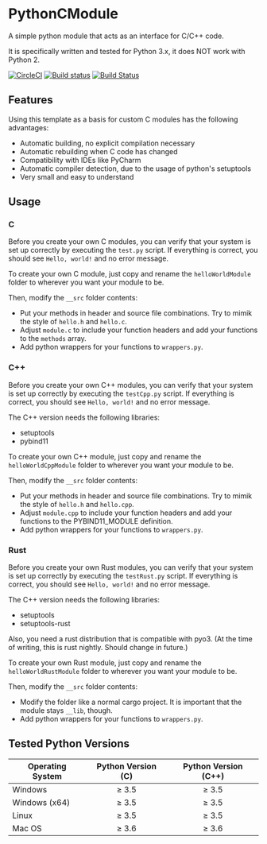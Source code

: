 # PythonCModule
A simple python module that acts as an interface for C/C++ code.

It is specifically written and tested for Python 3.x, it does NOT work with Python 2.

[![CircleCI](https://circleci.com/gh/Finomnis/PythonCModule.svg?style=svg)](https://circleci.com/gh/Finomnis/PythonCModule)
[![Build status](https://ci.appveyor.com/api/projects/status/i2vbur3oauom6j4m?svg=true)](https://ci.appveyor.com/project/Finomnis/pythoncmodule)
[![Build Status](https://travis-ci.org/Finomnis/PythonCModule.svg?branch=master)](https://travis-ci.org/Finomnis/PythonCModule)

## Features
Using this template as a basis for custom C modules has the following advantages:
* Automatic building, no explicit compilation necessary
* Automatic rebuilding when C code has changed
* Compatibility with IDEs like PyCharm
* Automatic compiler detection, due to the usage of python's setuptools
* Very small and easy to understand

## Usage
### C
Before you create your own C modules, you can verify that your system is set up correctly by executing the ``test.py`` script.
If everything is correct, you should see ``Hello, world!`` and no error message.

To create your own C module, just copy and rename the ``helloWorldModule`` folder to wherever you want your module to be.

Then, modify the ``__src`` folder contents:
* Put your methods in header and source file combinations. Try to mimik the style of ``hello.h`` and ``hello.c``.
* Adjust ``module.c`` to include your function headers and add your functions to the ``methods`` array.
* Add python wrappers for your functions to ``wrappers.py``.

### C++
Before you create your own C++ modules, you can verify that your system is set up correctly by executing the ``testCpp.py`` script.
If everything is correct, you should see ``Hello, world!`` and no error message.

The C++ version needs the following libraries:
* setuptools
* pybind11

To create your own C++ module, just copy and rename the ``helloWorldCppModule`` folder to wherever you want your module to be.

Then, modify the ``__src`` folder contents:
* Put your methods in header and source file combinations. Try to mimik the style of ``hello.h`` and ``hello.cpp``.
* Adjust ``module.cpp`` to include your function headers and add your functions to the PYBIND11_MODULE definition.
* Add python wrappers for your functions to ``wrappers.py``.

### Rust
Before you create your own Rust modules, you can verify that your system is set up correctly by executing the ``testRust.py`` script.
If everything is correct, you should see ``Hello, world!`` and no error message.

The C++ version needs the following libraries:
* setuptools
* setuptools-rust

Also, you need a rust distribution that is compatible with pyo3.
(At the time of writing, this is rust nightly. Should change in future.)

To create your own Rust module, just copy and rename the ``helloWorldRustModule`` folder to wherever you want your module to be.

Then, modify the ``__src`` folder contents:
* Modify the folder like a normal cargo project. It is important that the module stays ``__lib``, though.
* Add python wrappers for your functions to ``wrappers.py``.


## Tested Python Versions

| Operating System | Python Version (C) | Python Version (C++) |
| ---------------- |:------------------:|:--------------------:|
| Windows          | &ge; 3.5           | &ge; 3.5             |
| Windows (x64)    | &ge; 3.5           | &ge; 3.5             |
| Linux            | &ge; 3.5           | &ge; 3.5             |
| Mac OS           | &ge; 3.6           | &ge; 3.6             |
